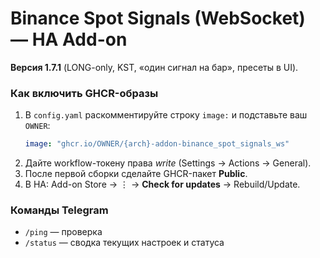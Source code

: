 # Binance Spot Signals (WebSocket) — HA Add-on

**Версия 1.7.1** (LONG-only, KST, «один сигнал на бар», пресеты в UI).

### Как включить GHCR-образы
1. В `config.yaml` раскомментируйте строку `image:` и подставьте ваш `OWNER`:
   ```yaml
   image: "ghcr.io/OWNER/{arch}-addon-binance_spot_signals_ws"
   ```
2. Дайте workflow-токену права *write* (Settings → Actions → General).
3. После первой сборки сделайте GHCR-пакет **Public**.
4. В HA: Add-on Store → ⋮ → **Check for updates** → Rebuild/Update.

### Команды Telegram
- `/ping` — проверка
- `/status` — сводка текущих настроек и статуса
